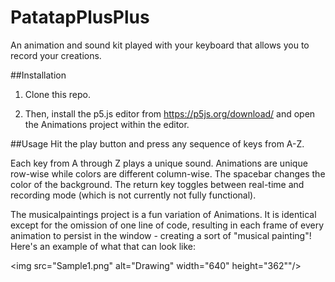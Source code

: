# PatatapPlusPlus

An animation and sound kit played with your keyboard that allows you to record your creations. 

##Installation
1) Clone this repo.

2) Then, install the p5.js editor from https://p5js.org/download/ and open the Animations project within the editor. 


##Usage
Hit the play button and press any sequence of keys from A-Z. 

Each key from A through Z plays a unique sound. Animations are unique row-wise while colors are different column-wise. The spacebar changes the color of the background. The return key toggles between real-time and recording mode (which is not currently not fully functional). 

The musicalpaintings project is a fun variation of Animations. It is identical except for the omission of one line of code, resulting in each frame of every animation to persist in the window - creating a sort of "musical painting"! 
Here's an example of what that can look like: 

<img src="Sample1.png" alt="Drawing" width="640" height="362""/>
